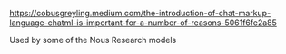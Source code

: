 https://cobusgreyling.medium.com/the-introduction-of-chat-markup-language-chatml-is-important-for-a-number-of-reasons-5061f6fe2a85

Used by some of the Nous Research models